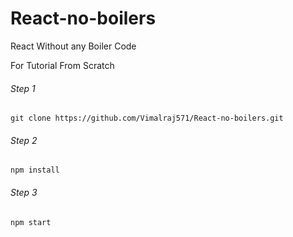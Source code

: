# React-no-boilers

React Without any Boiler Code

For Tutorial From Scratch

###### Step 1

```
git clone https://github.com/Vimalraj571/React-no-boilers.git
```

###### Step 2

```
npm install
```

###### Step 3

```
npm start 
```
